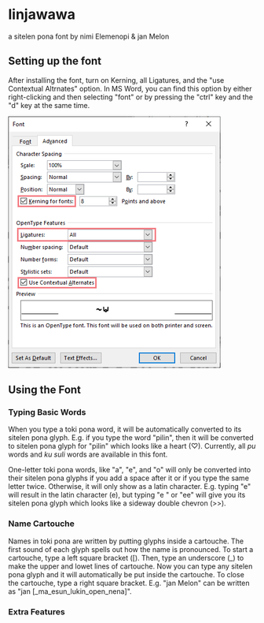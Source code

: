 # linjawawa
a sitelen pona font by nimi Elemenopi &amp; jan Melon
## Setting up the font
After installing the font, turn on Kerning, all Ligatures, and the "use Contextual Altrnates" option. In MS Word, you can find this option by either right-clicking and then selecting "font" or by pressing the "ctrl" key and the "d" key at the same time. 

![font set up](misc/initial-settings.png)

## Using the Font
### Typing Basic Words
When you type a toki pona word, it will be automatically converted to its sitelen pona glyph. E.g. if you type the word "pilin", then it will be converted to sitelen pona glyph for "pilin" which looks like a heart (♡). Currently, all *pu* words and *ku suli* words are available in this font.

One-letter toki pona words, like "a", "e", and "o" will only be converted into their sitelen pona glyphs if you add a space after it or if you type the same letter twice. Otherwise, it will only show as a latin character. E.g. typing "e" will result in the latin character (e), but typing "e " or "ee" will give you its sitelen pona glyph which looks like a sideway double chevron (>>).

### Name Cartouche
Names in toki pona are written by putting glyphs inside a cartouche. The first sound of each glyph spells out how the name is pronounced. To start a cartouche, type a left square bracket (&#91;). Then, type an underscore (&lowbar;) to make the upper and lowet lines of cartouche. Now you can type any sitelen pona glyph and it will automatically be put inside the cartouche. To close the cartouche, type a right square bracket. E.g. "jan Melon" can be written as "jan [&lowbar;ma&lowbar;esun&lowbar;lukin&lowbar;open&lowbar;nena]".

### Extra Features
